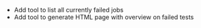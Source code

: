 
- Add tool to list all currently failed jobs
- Add tool to generate HTML page with overview on failed tests
